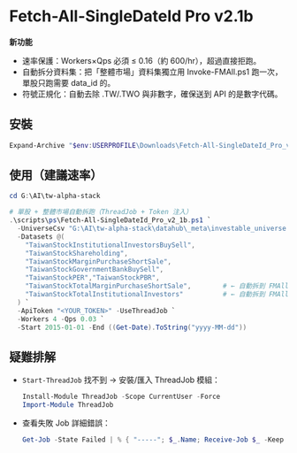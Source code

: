 # Fetch-All-SingleDateId Pro v2.1b

**新功能**
- 速率保護：Workers×Qps 必須 ≤ 0.16（約 600/hr），超過直接拒跑。
- 自動拆分資料集：把「整體市場」資料集獨立用 Invoke-FMAll.ps1 跑一次，單股只跑需要 data_id 的。
- 符號正規化：自動去除 .TW/.TWO 與非數字，確保送到 API 的是數字代碼。

## 安裝
```powershell
Expand-Archive "$env:USERPROFILE\Downloads\Fetch-All-SingleDateId_Pro_v2_1b.zip" -DestinationPath "G:\AI\tw-alpha-stack" -Force
```

## 使用（建議速率）
```powershell
cd G:\AI\tw-alpha-stack

# 單股 + 整體市場自動拆跑（ThreadJob + Token 注入）
.\scripts\ps\Fetch-All-SingleDateId_Pro_v2_1b.ps1 `
  -UniverseCsv "G:\AI\tw-alpha-stack\datahub\_meta\investable_universe.csv" `
  -Datasets @(
    "TaiwanStockInstitutionalInvestorsBuySell",
    "TaiwanStockShareholding",
    "TaiwanStockMarginPurchaseShortSale",
    "TaiwanStockGovernmentBankBuySell",
    "TaiwanStockPER","TaiwanStockPBR",
    "TaiwanStockTotalMarginPurchaseShortSale",        # ← 自動拆到 FMAll
    "TaiwanStockTotalInstitutionalInvestors"          # ← 自動拆到 FMAll
  ) `
  -ApiToken "<YOUR_TOKEN>" -UseThreadJob `
  -Workers 4 -Qps 0.03 `
  -Start 2015-01-01 -End ((Get-Date).ToString("yyyy-MM-dd"))
```

## 疑難排解
- `Start-ThreadJob` 找不到 → 安裝/匯入 ThreadJob 模組：
  ```powershell
  Install-Module ThreadJob -Scope CurrentUser -Force
  Import-Module ThreadJob
  ```
- 查看失敗 Job 詳細錯誤：
  ```powershell
  Get-Job -State Failed | % { "-----"; $_.Name; Receive-Job $_ -Keep }
  ```
